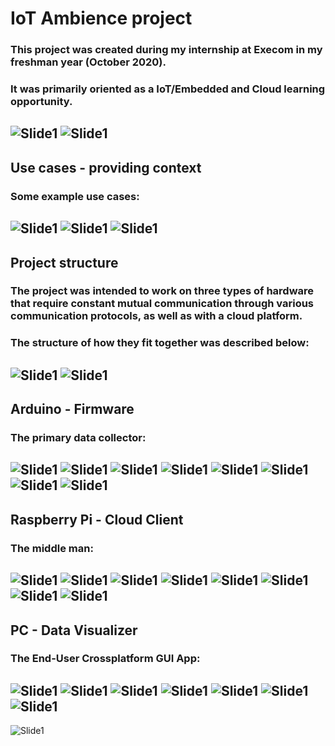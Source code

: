 # IoT Ambience project
### This project was created during my internship at Execom in my freshman year (October 2020).  
### It was primarily oriented as a IoT/Embedded and Cloud learning opportunity.  

![Slide1](/Presentation%20of%20the%20Internship/Slide%20(01).png?raw=true)
![Slide1](/Presentation%20of%20the%20Internship/Slide%20(02).png?raw=true)  
--------------------------------------------------------------------------

## Use cases - providing context
### Some example use cases:

![Slide1](/Presentation%20of%20the%20Internship/Slide%20(03).png?raw=true)
![Slide1](/Presentation%20of%20the%20Internship/Slide%20(04).png?raw=true)
![Slide1](/Presentation%20of%20the%20Internship/Slide%20(05).png?raw=true)  
--------------------------------------------------------------------------

## Project structure
### The project was intended to work on three types of hardware that require constant mutual communication through various communication protocols, as well as with a cloud platform.  
### The structure of how they fit together was described below:

![Slide1](/Presentation%20of%20the%20Internship/Slide%20(06).png?raw=true)
![Slide1](/Presentation%20of%20the%20Internship/Slide%20(07).png?raw=true)  
--------------------------------------------------------------------------

## Arduino - Firmware
### The primary data collector:

![Slide1](/Presentation%20of%20the%20Internship/Slide%20(08).png?raw=true)
![Slide1](/Presentation%20of%20the%20Internship/Slide%20(09).png?raw=true)
![Slide1](/Presentation%20of%20the%20Internship/Slide%20(10).png?raw=true)
![Slide1](/Presentation%20of%20the%20Internship/Slide%20(11).png?raw=true)
![Slide1](/Presentation%20of%20the%20Internship/Slide%20(12).png?raw=true)
![Slide1](/Presentation%20of%20the%20Internship/Slide%20(13).png?raw=true)
![Slide1](/Presentation%20of%20the%20Internship/Slide%20(14).png?raw=true)
![Slide1](/Presentation%20of%20the%20Internship/Slide%20(15).png?raw=true)  
--------------------------------------------------------------------------

## Raspberry Pi - Cloud Client
### The middle man:

![Slide1](/Presentation%20of%20the%20Internship/Slide%20(16).png?raw=true)
![Slide1](/Presentation%20of%20the%20Internship/Slide%20(17).png)
![Slide1](/Presentation%20of%20the%20Internship/Slide%20(18).png)
![Slide1](/Presentation%20of%20the%20Internship/Slide%20(19).png)
![Slide1](/Presentation%20of%20the%20Internship/Slide%20(20).png)
![Slide1](/Presentation%20of%20the%20Internship/Slide%20(21).png)
![Slide1](/Presentation%20of%20the%20Internship/Slide%20(22).png)
![Slide1](/Presentation%20of%20the%20Internship/Slide%20(23).png)  
--------------------------------------------------------------------------

## PC - Data Visualizer
### The End-User Crossplatform GUI App:  

![Slide1](/Presentation%20of%20the%20Internship/Slide%20(24).png)
![Slide1](/Presentation%20of%20the%20Internship/Slide%20(25).png)
![Slide1](/Presentation%20of%20the%20Internship/Slide%20(26).png)
![Slide1](/Presentation%20of%20the%20Internship/Slide%20(27).png)
![Slide1](/Presentation%20of%20the%20Internship/Slide%20(28).png)
![Slide1](/Presentation%20of%20the%20Internship/Slide%20(29).png)
![Slide1](/Presentation%20of%20the%20Internship/Slide%20(30).png)
--------------------------------------------------------------------------


![Slide1](/Presentation%20of%20the%20Internship/Slide%20(31).png)
